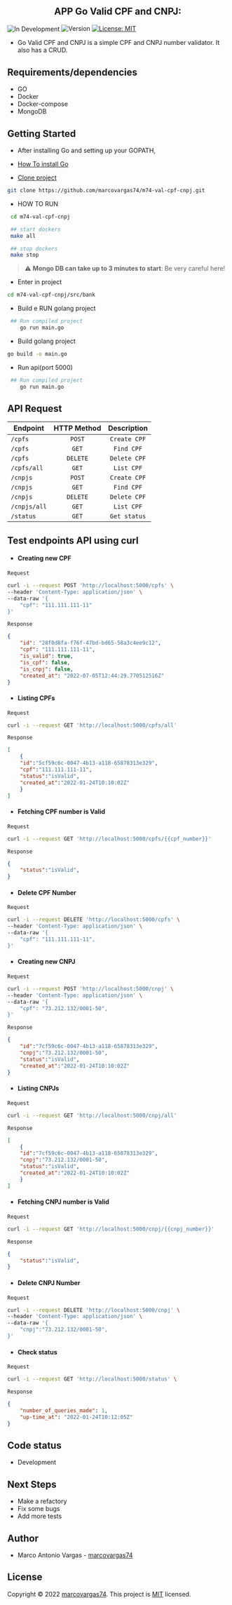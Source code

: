 <h2 align="center">APP Go Valid CPF and CNPJ:</h2>
<p>
  <img alt="In Development" align="center" src="atWork.png" />

  <img alt="Version" src="https://img.shields.io/badge/version-0.00.1-blue.svg?cacheSeconds=2592000" />
  <a href="#" target="_blank">
    <img alt="License: MIT" src="https://img.shields.io/badge/License-MIT-yellow.svg" />
  </a>

</p>

- Go Valid CPF and CNPJ is a simple CPF and CNPJ number validator. It also has a CRUD.

## Requirements/dependencies
- GO
- Docker
- Docker-compose
- MongoDB 

## Getting Started

- After installing Go and setting up your GOPATH, 
- [How To install Go](https://github.com/larien/aprenda-go-com-testes/blob/master/primeiros-passos-com-go/instalacao-do-go.md) 


- [Clone project](https://github.com/marcovargas74/m74-val-cpf-cnpj.git)
```sh
git clone https://github.com/marcovargas74/m74-val-cpf-cnpj.git
```

- HOW TO RUN   
```sh
 cd m74-val-cpf-cnpj

 ## start dockers
 make all

 ## stop dockers
 make stop
```

> :warning: **Mongo DB can take up to 3 minutes to start**: Be very careful here!


- Enter in project

```sh
cd m74-val-cpf-cnpj/src/bank
```

- Build e RUN golang project
```sh
 ## Run compiled project
	go run main.go
```

- Build golang project

```sh
go build -o main.go
```
- Run api(port 5000)
```sh
 ## Run compiled project
	go run main.go
```



## API Request

| Endpoint        | HTTP Method           | Description           |
| --------------- | :-------------------: | :-------------------: |
| `/cpfs`         | `POST`                | `Create CPF`          |
| `/cpfs`         | `GET`                 | `Find CPF`            |
| `/cpfs`         | `DELETE`              | `Delete CPF`          |
| `/cpfs/all`     | `GET`                 | `List CPF`            |
| `/cnpjs`        | `POST`                | `Create CPF`          |
| `/cnpjs`        | `GET`                 | `Find CPF`            |
| `/cnpjs`        | `DELETE`              | `Delete CPF`          |
| `/cnpjs/all`    | `GET`                 | `List CPF`            |
| `/status`       | `GET`                 | `Get status`          |


## Test endpoints API using curl

- #### Creating new CPF

`Request`
```bash
curl -i --request POST 'http://localhost:5000/cpfs' \
--header 'Content-Type: application/json' \
--data-raw '{
    "cpf": "111.111.111-11"
}'
```

`Response`
```json
{
    "id": "28f0d8fa-f76f-47bd-bd65-58a3c4ee9c12",
    "cpf": "111.111.111-11",
    "is_valid": true,
    "is_cpf": false,
    "is_cnpj": false,
    "created_at": "2022-07-05T12:44:29.770512516Z"
}
```
- #### Listing CPFs

`Request`
```bash
curl -i --request GET 'http://localhost:5000/cpfs/all'
```

`Response`
```json
[
    {
    "id":"5cf59c6c-0047-4b13-a118-65878313e329",
    "cpf":"111.111.111-11",
    "status":"isValid",
    "created_at":"2022-01-24T10:10:02Z"
    }
]
```

- #### Fetching CPF number is Valid

`Request`
```bash
curl -i --request GET 'http://localhost:5000/cpfs/{{cpf_number}}'
```

`Response`
```json
{
    "status":"isValid",
}
```
- #### Delete CPF Number

`Request`
```bash
curl -i --request DELETE 'http://localhost:5000/cpfs' \
--header 'Content-Type: application/json' \
--data-raw '{
    "cpf": "111.111.111-11",
}'
```

- #### Creating new CNPJ

`Request`
```bash
curl -i --request POST 'http://localhost:5000/cnpj' \
--header 'Content-Type: application/json' \
--data-raw '{
    "cpf": "73.212.132/0001-50",
}'
```

`Response`
```json
{
    "id":"7cf59c6c-0047-4b13-a118-65878313e329",
    "cnpj":"73.212.132/0001-50",
    "status":"isValid",
    "created_at":"2022-01-24T10:10:02Z"
}
```
- #### Listing CNPJs

`Request`
```bash
curl -i --request GET 'http://localhost:5000/cnpj/all'
```

`Response`
```json
[
    {
    "id":"7cf59c6c-0047-4b13-a118-65878313e329",
    "cnpj":"73.212.132/0001-50",
    "status":"isValid",
    "created_at":"2022-01-24T10:10:02Z"
    }
]
```

- #### Fetching CNPJ number is Valid

`Request`
```bash
curl -i --request GET 'http://localhost:5000/cnpj/{{cnpj_number}}'
```

`Response`
```json
{
    "status":"isValid",
}
```
- #### Delete CNPJ Number

`Request`
```bash
curl -i --request DELETE 'http://localhost:5000/cnpj' \
--header 'Content-Type: application/json' \
--data-raw '{
    "cnpj":"73.212.132/0001-50",
}'
```

- #### Check status

`Request`
```bash
curl -i --request GET 'http://localhost:5000/status' \
```

`Response`
```json
{
    "number_of_queries_made": 1,
    "up-time_at": "2022-01-24T10:12:05Z"
}
```


## Code status
- Development

## Next Steps
- Make a refactory
- Fix some bugs
- Add more tests

## Author
- Marco Antonio Vargas - [marcovargas74](https://github.com/marcovargas74)

## License
Copyright © 2022 [marcovargas74](https://github.com/marcovargas74).
This project is [MIT](LICENSE) licensed.
